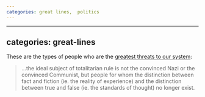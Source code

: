 ```yaml
---
categories: great lines,  politics
---
```


---
categories: great-lines
---

These are the types of people who are the [greatest threats to our system](https://isi.org/intercollegiate-review/making-people-superfluous-hannah-arendt-on-ideology-and-totalitarianism/):

> ...the ideal subject of totalitarian rule is not the convinced Nazi or the convinced Communist, but people for whom the distinction between fact and fiction (ie. the reality of experience) and the distinction between true and false (ie. the standards of thought) no longer exist.